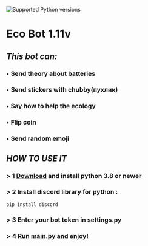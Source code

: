 </p>
<p align="left">
 </a>
 <img src="https://img.shields.io/pypi/pyversions/so-vits-svc-fork.svg?style=flat-square&logo=python&amp;logoColor=fff" alt="Supported Python versions">
</p>

# Eco Bot 1.11v
##   *This bot can:*
### ‣ Send theory about batteries
### ‣ Send stickers with chubby(пухлик)
### ‣ Say how to help the ecology
### ‣ Flip coin
### ‣ Send random emoji
## ***HOW TO USE IT***
### > 1 [Download](https://www.python.org/downloads/) and install python 3.8 or newer
### > 2 Install discord library for python : 
```shell
pip install discord
```
### > 3 Enter your bot token in settings.py
### > 4 Run main.py and enjoy!
